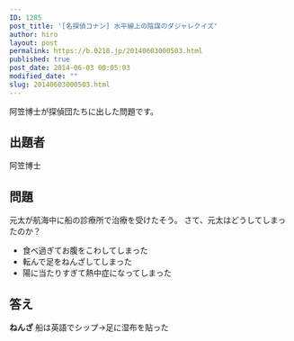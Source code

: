 ```yaml
---
ID: 1285
post_title: '[名探偵コナン] 水平線上の陰謀のダジャレクイズ'
author: hiro
layout: post
permalink: https://b.0218.jp/20140603000503.html
published: true
post_date: 2014-06-03 00:05:03
modified_date: ""
slug: 20140603000503.html
---
```

阿笠博士が探偵団たちに出した問題です。
<!--more-->
<h2>出題者</h2>
阿笠博士

<h2>問題</h2>
元太が航海中に船の診療所で治療を受けたそう。
さて、元太はどうしてしまったのか？
<ul>
  <li>食べ過ぎてお腹をこわしてしまった</li>
  <li>転んで足をねんざしてしまった</li>
  <li>陽に当たりすぎて熱中症になってしまった</li>
</ul>

<h2>答え</h2>
<strong>ねんざ</strong>
船は英語でシップ→足に湿布を貼った